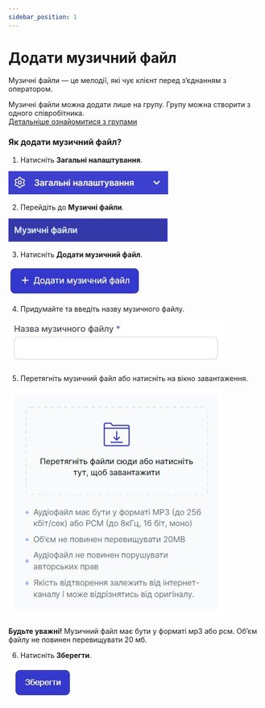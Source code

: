 ```yaml
---
sidebar_position: 1
---
```


# Додати музичний файл

Музичні файли — це мелодії, які чує клієнт перед зʼєднанням з оператором.

Музичні файли можна додати лише на групу. Групу можна створити з одного співробітника. <br/> [Детальніше ознайомитися з групами](docs/employees-groups/groups/create-group.md)
	
### Як додати музичний файл?
1.	Натисніть **Загальні налаштування**.
 
 ![](../img/general-settings/music-files/Рисунок47.png)

2.	Перейдіть до **Музичні файли**.
 
 ![](../img/general-settings/music-files/Рисунок48.png)

3.	Натисніть **Додати музичний файл**.
 
 ![](../img/general-settings/music-files/Рисунок49.png)

4.	Придумайте та введіть назву музичного файлу.
 
 ![](../img/general-settings/music-files/Рисунок50.png)

5.	Перетягніть музичний файл або натисніть на вікно завантаження.
 
 ![](../img/general-settings/music-files/Рисунок51.png)
 
**Будьте уважні!** Музичний файл має бути у форматі мр3 або рсм. Обʼєм файлу не повинен перевищувати 20 мб.

6.	Натисніть **Зберегти**.

 ![](../img/general-settings/music-files/Рисунок52.png)
